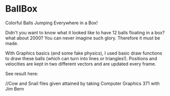 # BallBox
Colorful Balls Jumping Everywhere in a Box!

Didn't you want to know what it looked like to have 12 balls floating in a box? what about 2000? You can never imagine such glory. Therefore it must be made.


With Graphics basics (and some fake physics), I used basic draw functions to draw these balls (which can turn into lines or triangles!). Positions and velocities are kept in two different vectors and are updated every frame.

See result here: 

//Cow and Snail files given attained by taking Computer Graphics 371 with Jim Bern
